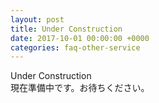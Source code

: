 ```yaml
---
layout: post
title: Under Construction
date: 2017-10-01 00:00:00 +0000
categories: faq-other-service
---
```

Under Construction<br>
現在準備中です。お待ちください。
